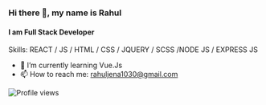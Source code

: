 <!-- ![Profile view](https://komarev.com/ghpvc/?rahul5544&color=green) -->
<!-- ![Profile views](https://gpvc.arturio.dev/rahul5544) -->
### Hi there 👋, my name is Rahul
#### I am Full Stack Developer
<!-- I made this project just for fun, it allows you to create nice and simple GitHub Readme files that you can copy/paste and use in your profile. -->

Skills: REACT / JS / HTML / CSS / JQUERY / SCSS /NODE JS / EXPRESS JS

- 🌱 I’m currently learning Vue.Js
- 📫 How to reach me: rahuljena1030@gmail.com 


<!-- [<img src='https://cdn.jsdelivr.net/npm/simple-icons@3.0.1/icons/github.svg' alt='github' height='40'>](https://github.com/rahul5544)  [<img src='https://cdn.jsdelivr.net/npm/simple-icons@3.0.1/icons/linkedin.svg' alt='linkedin' height='40'>](https://www.linkedin.com/in/rahul-jena-329539214/)  [<img src='https://cdn.jsdelivr.net/npm/simple-icons@3.0.1/icons/instagram.svg' alt='instagram' height='40'>](https://www.instagram.com/rahul_.ig/)  [<img src='https://cdn.jsdelivr.net/npm/simple-icons@3.0.1/icons/twitter.svg' alt='twitter' height='40'>](https://twitter.com/rahuljena101)  [<img src='https://cdn.jsdelivr.net/npm/simple-icons@3.0.1/icons/stackoverflow.svg' alt='stackoverflow' height='40'>](https://stackoverflow.com/users/rahul5544)   -->

<!-- [![Top Langs](https://github-readme-stats.vercel.app/api/top-langs/?username=rahul5544)](https://github.com/anuraghazra/github-readme-stats) -->

<!-- ![GitHub stats](https://github-readme-stats.vercel.app/api?username=rahul5544&show_icons=true)   -->

![Profile views](https://gpvc.arturio.dev/rahul5544)  
